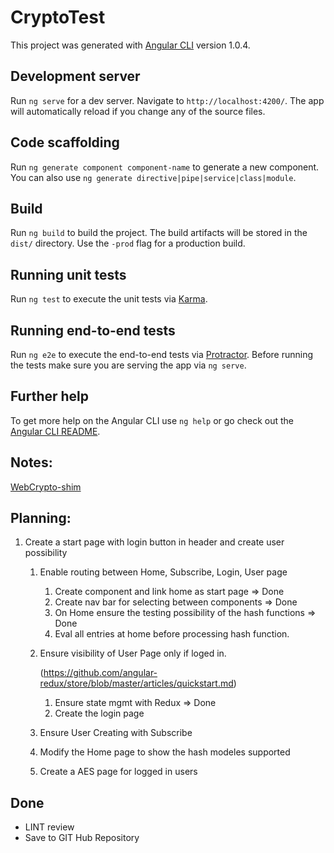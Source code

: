 # CryptoTest

This project was generated with [Angular CLI](https://github.com/angular/angular-cli) version 1.0.4.

## Development server

Run `ng serve` for a dev server. Navigate to `http://localhost:4200/`. The app will automatically reload if you change any of the source files.

## Code scaffolding

Run `ng generate component component-name` to generate a new component. You can also use `ng generate directive|pipe|service|class|module`.

## Build

Run `ng build` to build the project. The build artifacts will be stored in the `dist/` directory. Use the `-prod` flag for a production build.

## Running unit tests

Run `ng test` to execute the unit tests via [Karma](https://karma-runner.github.io).

## Running end-to-end tests

Run `ng e2e` to execute the end-to-end tests via [Protractor](http://www.protractortest.org/).
Before running the tests make sure you are serving the app via `ng serve`.

## Further help

To get more help on the Angular CLI use `ng help` or go check out the [Angular CLI README](https://github.com/angular/angular-cli/blob/master/README.md).


## Notes:
[WebCrypto-shim](https://github.com/vibornoff/webcrypto-shim)

## Planning:
1. Create a start page with login button in header and create user possibility
   1. Enable routing between Home, Subscribe, Login, User page 
      1. Create component and link home as start page => Done
      2. Create nav bar for selecting between components => Done
      3. On Home ensure the testing possibility of the hash functions => Done
      4. Eval all entries at home before processing hash function.
      
   2. Ensure visibility of User Page only if loged in. 
      
      (https://github.com/angular-redux/store/blob/master/articles/quickstart.md)
      1. Ensure state mgmt with Redux => Done
      2. Create the login page 
   3. Ensure User Creating with Subscribe
   4. Modify the Home page to show the hash modeles supported
   5. Create a AES page for logged in users

## Done
+ LINT review
+ Save to GIT Hub Repository



